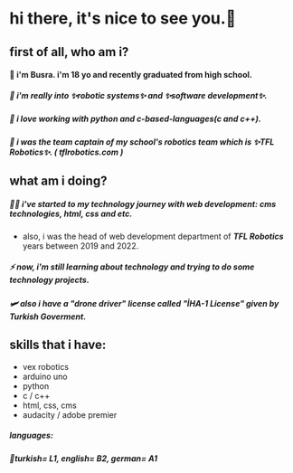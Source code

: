 # hi there, it's nice to see you.👋
## first of all, who am i?

#### 🌱 i'm Busra. i'm 18 yo and recently graduated from high school.
##### 🧠 i'm really into ✨robotic systems✨ and ✨software development✨. 
##### 🥵 i love working with <b><i>python</i></b> and <b><i>c-based-languages</i></b>(c and c++). 
##### 💜 i was the team captain of my school's robotics team which is ✨TFL Robotics✨. ( tflrobotics.com )

## what am i doing?

##### 👩‍💻 i've started to <i>my technology journey</i> with web development: cms technologies, html, css and etc.
- also, i was the head of web development department of <b><i>TFL Robotics</i></b> years between 2019 and 2022.
##### ⚡ now, i'm still learning about technology and trying to do some technology projects.
##### 🛩️ also i have a "drone driver" license called "İHA-1 License" given by Turkish Goverment.

## skills that i have:
- vex robotics 
- arduino uno
- python
- c / c++
- html, css, cms
- audacity / adobe premier

#####  languages:
#####  👾turkish= L1, english= B2, german= A1

